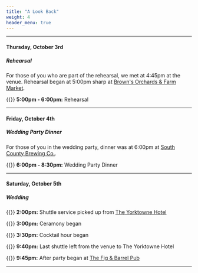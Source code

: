 ```yaml
---
title: "A Look Back"
weight: 4
header_menu: true
---
```


___

#### Thursday, October 3rd
##### *Rehearsal*

For those of you who are part of the rehearsal, we met at 4:45pm at the venue. Rehearsal began at 5:00pm sharp at [Brown's Orchards & Farm Market](https://maps.app.goo.gl/QMDsuHX1YsMJ7FaH9).

{{<icon class="fa fa-clock-o">}} **5:00pm - 6:00pm:** Rehearsal

___

#### Friday, October 4th
##### *Wedding Party Dinner*

For those of you in the wedding party, dinner was at 6:00pm at [South County Brewing Co.](https://maps.app.goo.gl/9LzH876JcTWsKb1b7).

{{<icon class="fa fa-clock-o">}} **6:00pm - 8:30pm:** Wedding Party Dinner
___

#### Saturday, October 5th
##### *Wedding*

{{<icon class="fa fa-clock-o">}} **2:00pm:** Shuttle service picked up from [The Yorktowne Hotel](https://maps.app.goo.gl/p27xYAa9AixiUGot6)

{{<icon class="fa fa-clock-o">}} **3:00pm:** Ceramony began

{{<icon class="fa fa-clock-o">}} **3:30pm:** Cocktail hour began

{{<icon class="fa fa-clock-o">}} **9:40pm:** Last shuttle left from the venue to The Yorktowne Hotel

{{<icon class="fa fa-clock-o">}} **9:45pm:** After party began at [The Fig & Barrel Pub](https://maps.app.goo.gl/y6WnrDfxpKBvQKwZ6)

___
